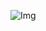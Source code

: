 ![Img](https://user-images.githubusercontent.com/85029234/134779262-9e8d0452-897a-4160-8a34-68b2c16592b1.jpeg)
